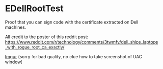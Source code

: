 # EDellRootTest

Proof that you can sign code with the certificate extracted on Dell machines.

All credit to the poster of this reddit post: https://www.reddit.com/r/technology/comments/3twmfv/dell_ships_laptops_with_rogue_root_ca_exactly/



[Imgur](http://i.imgur.com/YDsMnhQ.jpg) (sorry for bad quality, no clue how to take screenshot of UAC window)
